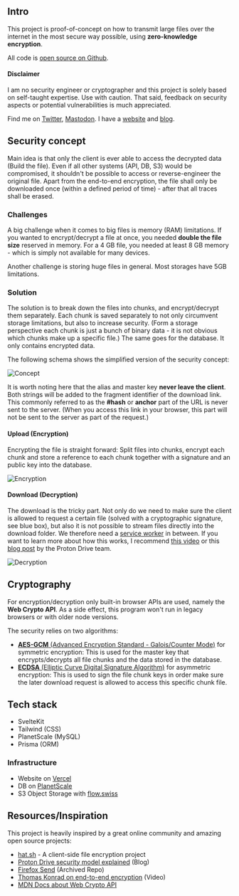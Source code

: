## Intro

This project is proof-of-concept on how to transmit large files over the internet in the most secure way possible, using **zero-knowledge encryption**.

All code is [open source on Github](https://github.com/stophecom/sharrr-svelte).

#### Disclaimer

I am no security engineer or cryptographer and this project is solely based on self-taught expertise. Use with caution. That said, feedback on security aspects or potential vulnerabilities is much appreciated.

Find me on [Twitter](https://twitter.com/stophecom), [Mastodon](https://mastodon.social/@stophecom). I have a [website](https://www.stophe.com/) and [blog](https://blog.stophe.com/).

## Security concept

Main idea is that only the client is ever able to access the decrypted data (Build the file). Even if all other systems (API, DB, S3) would be compromised, it shouldn't be possible to access or reverse-engineer the original file. Apart from the end-to-end encryption, the file shall only be downloaded once (within a defined period of time) - after that all traces shall be erased.

### Challenges

A big challenge when it comes to big files is memory (RAM) limitations. If you wanted to encrypt/decrypt a file at once, you needed **double the file size** reserved in memory. For a 4 GB file, you needed at least 8 GB memory - which is simply not available for many devices.

Another challenge is storing huge files in general. Most storages have 5GB limitations.

### Solution

The solution is to break down the files into chunks, and encrypt/decrypt them separately. Each chunk is saved separately to not only circumvent storage limitations, but also to increase security. (Form a storage perspective each chunk is just a bunch of binary data - it is not obvious which chunks make up a specific file.) The same goes for the database. It only contains encrypted data.

The following schema shows the simplified version of the security concept:

![Concept](/images/about/about-overview.jpg)

It is worth noting here that the alias and master key **never leave the client**. Both strings will be added to the fragment identifier of the download link. This commonly referred to as the **#hash** or **anchor** part of the URL is never sent to the server. (When you access this link in your browser, this part will not be sent to the server as part of the request.)

#### Upload (Encryption)

Encrypting the file is straight forward: Split files into chunks, encrypt each chunk and store a reference to each chunk together with a signature and an public key into the database.

![Encryption](/images/about/about-encryption.jpg)

#### Download (Decryption)

The download is the tricky part. Not only do we need to make sure the client is allowed to request a certain file (solved with a cryptographic signature, see blue box), but also it is not possible to stream files directly into the download folder. We therefore need a [service worker](https://developer.mozilla.org/en-US/docs/Web/API/Service_Worker_API) in between. If you want to learn more about how this works, I recommend [this video](https://www.youtube.com/watch?v=SdePc87Ffik) or this [blog post](https://proton.me/blog/proton-drive-web-encryption-technique) by the Proton Drive team.

![Decryption](/images/about/about-decryption.jpg)

## Cryptography

For encryption/decryption only built-in browser APIs are used, namely the **Web Crypto API**. As a side effect, this program won't run in legacy browsers or with older node versions.

The security relies on two algorithms:

- [**AES-GCM** (Advanced Encryption Standard - Galois/Counter Mode)](https://en.wikipedia.org/wiki/Galois/Counter_Mode) for symmetric encryption: This is used for the master key that encrypts/decrypts all file chunks and the data stored in the database.
- [**ECDSA** (Elliptic Curve Digital Signature Algorithm)](https://en.wikipedia.org/wiki/Elliptic_Curve_Digital_Signature_Algorithm) for asymmetric encryption: This is used to sign the file chunk keys in order make sure the later download request is allowed to access this specific chunk file.

## Tech stack

- SvelteKit
- Tailwind (CSS)
- PlanetScale (MySQL)
- Prisma (ORM)

### Infrastructure

- Website on [Vercel](https://vercel.com/)
- DB on [PlanetScale](https://planetscale.com/)
- S3 Object Storage with [flow.swiss](https://flow.swiss)

## Resources/Inspiration

This project is heavily inspired by a great online community and amazing open source projects:

- [hat.sh](https://hat.sh/) - A client-side file encryption project
- [Proton Drive security model explained](https://proton.me/blog/protondrive-security) (Blog)
- [Firefox Send](https://github.com/mozilla/send) (Archived Repo)
- [Thomas Konrad on end-to-end encryption](https://www.youtube.com/watch?v=SdePc87Ffik) (Video)
- [MDN Docs about Web Crypto API](https://developer.mozilla.org/en-US/docs/Web/API/Web_Crypto_API)
